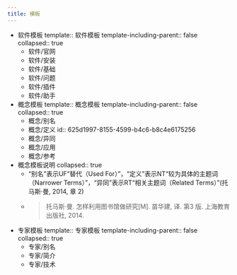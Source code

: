 ```yaml
---
title: 模板
---
```


- 软件模板
  template:: 软件模板
  template-including-parent:: false
  collapsed:: true
	- 软件/官网
	- 软件/安装
	- 软件/基础
	- 软件/问题
	- 软件/插件
	- 软件/助手
- 概念模板
  template:: 概念模板
  template-including-parent:: false
  collapsed:: true
	- 概念/别名
	- 概念/定义
	  id:: 625d1997-8155-4599-b4c6-b8c4e6175256
	- 概念/异同
	- 概念/应用
	- 概念/参考
- 概念模板说明
  collapsed:: true
	- “别名”表示UF“替代（Used For）”，“定义”表示NT“较为具体的主题词（Narrower Terms）”，“异同”表示RT“相关主题词（Related Terms）”(托马斯·曼, 2014, 章 2)
	- >托马斯·曼. 怎样利用图书馆做研究[M]. 苗华建, 译. 第3 版. 上海教育出版社, 2014.
- 专家模板
  template:: 专家模板
  template-including-parent:: false
  collapsed:: true
	- 专家/别名
	- 专家/简介
	- 专家/技术